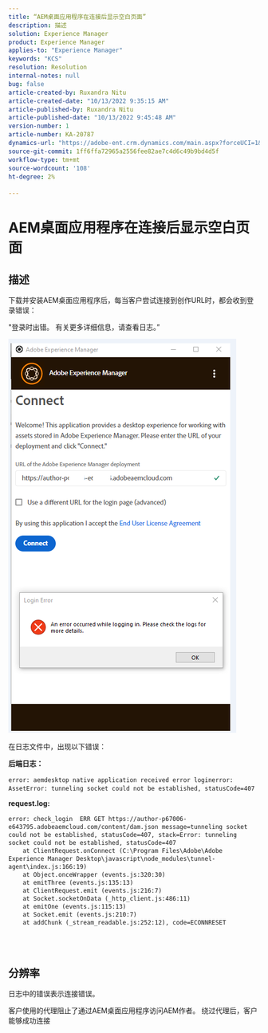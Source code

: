 ```yaml
---
title: “AEM桌面应用程序在连接后显示空白页面”
description: 描述
solution: Experience Manager
product: Experience Manager
applies-to: "Experience Manager"
keywords: "KCS"
resolution: Resolution
internal-notes: null
bug: false
article-created-by: Ruxandra Nitu
article-created-date: "10/13/2022 9:35:15 AM"
article-published-by: Ruxandra Nitu
article-published-date: "10/13/2022 9:45:48 AM"
version-number: 1
article-number: KA-20787
dynamics-url: "https://adobe-ent.crm.dynamics.com/main.aspx?forceUCI=1&pagetype=entityrecord&etn=knowledgearticle&id=86116b54-da4a-ed11-bba2-0022480866ad"
source-git-commit: 1ff6ffa72965a2556fee82ae7c4d6c49b9bd4d5f
workflow-type: tm+mt
source-wordcount: '108'
ht-degree: 2%

---
```


# AEM桌面应用程序在连接后显示空白页面

## 描述


下载并安装AEM桌面应用程序后，每当客户尝试连接到创作URL时，都会收到登录错误：

&quot;登录时出错。 有关更多详细信息，请查看日志。”

![](assets/___9af7dcc5-db4a-ed11-bba2-0022480866ad___.png)

在日志文件中，出现以下错误：

<b>后端日志：</b>

`error: aemdesktop native application received error loginerror: AssetError: tunneling socket could not be established, statusCode=407`

<b>request.log:</b>




```
error: check_login  ERR GET https://author-p67006-e643795.adobeaemcloud.com/content/dam.json message=tunneling socket could not be established, statusCode=407, stack=Error: tunneling socket could not be established, statusCode=407
    at ClientRequest.onConnect (C:\Program Files\Adobe\Adobe Experience Manager Desktop\javascript\node_modules\tunnel-agent\index.js:166:19)
    at Object.onceWrapper (events.js:320:30)
    at emitThree (events.js:135:13)
    at ClientRequest.emit (events.js:216:7)
    at Socket.socketOnData (_http_client.js:486:11)
    at emitOne (events.js:115:13)
    at Socket.emit (events.js:210:7)
    at addChunk (_stream_readable.js:252:12), code=ECONNRESET
```


<br> 

## 分辨率


日志中的错误表示连接错误。

客户使用的代理阻止了通过AEM桌面应用程序访问AEM作者。 绕过代理后，客户能够成功连接
